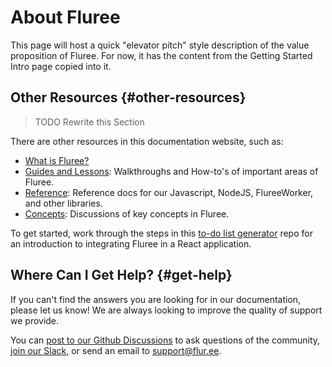 # About Fluree

This page will host a quick "elevator pitch" style description of the value proposition of Fluree.
For now, it has the content from the Getting Started Intro page copied into it.

## Other Resources {#other-resources}

> TODO Rewrite this Section

There are other resources in this documentation website, such as:

- [What is Fluree?](/concepts/what-is-fluree.md)
- [Guides and Lessons](/guides/guides.md): Walkthroughs and How-to's of important areas of Fluree.
- [Reference](/reference/reference.md): Reference docs for our Javascript, NodeJS, FlureeWorker, and
  other libraries.
- [Concepts](/concepts/concepts.md): Discussions of key concepts in Fluree.

To get started, work through the steps in this [to-do list generator](https://github.com/fluree/to-do-lists-generator)
repo for an introduction to integrating Fluree in a React application.

## Where Can I Get Help? {#get-help}

If you can't find the answers you are looking for in our documentation, please
let us know! We are always looking to improve the quality of support we provide.

You can [post to our Github Discussions](https://github.com/fluree/db/discussions) to ask questions
of the community, [join our Slack](https://launchpass.com/flureedb), or send an email to
[support@flur.ee](mailto:support@flur.ee).
